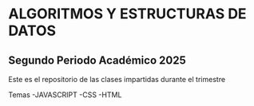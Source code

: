 # ALGORITMOS Y ESTRUCTURAS DE DATOS

## Segundo Periodo Académico 2025

Este es el repositorio de las clases impartidas durante el trimestre 

Temas
-JAVASCRIPT
-CSS
-HTML
